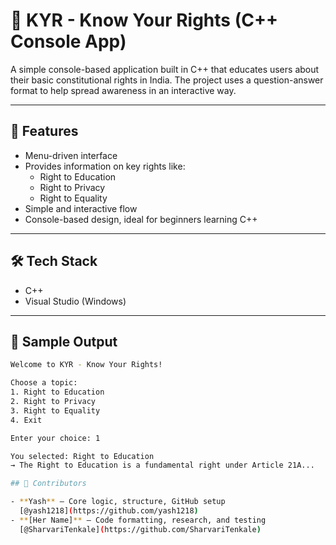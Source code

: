 # 🧠 KYR - Know Your Rights (C++ Console App)

A simple console-based application built in C++ that educates users about their basic constitutional rights in India. The project uses a question-answer format to help spread awareness in an interactive way.

---

## 🚀 Features

- Menu-driven interface
- Provides information on key rights like:
  - Right to Education
  - Right to Privacy
  - Right to Equality
- Simple and interactive flow
- Console-based design, ideal for beginners learning C++

---

## 🛠 Tech Stack

- C++
- Visual Studio (Windows)

---

## 📸 Sample Output

```bash
Welcome to KYR - Know Your Rights!

Choose a topic:
1. Right to Education
2. Right to Privacy
3. Right to Equality
4. Exit

Enter your choice: 1

You selected: Right to Education
→ The Right to Education is a fundamental right under Article 21A...

## 👥 Contributors

- **Yash** – Core logic, structure, GitHub setup  
  [@yash1218](https://github.com/yash1218)
- **[Her Name]** – Code formatting, research, and testing  
  [@SharvariTenkale](https://github.com/SharvariTenkale)

